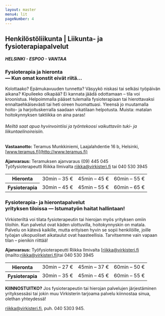 ```yaml
---
layout: master
menu4: lit
pageNumber: 4
---
```


## Henkilöstöliikunta | Liikunta- ja fysioterapiapalvelut

##### HELSINKI - ESPOO - VANTAA

### Fysioterapia ja hieronta<br>&mdash; Kun omat konstit eivät riitä&hellip;
Kolottaako? Epämukavuuden tunnetta? Väsyykö niskasi tai selkäsi työpäivän aikana? Kipuileeko olkapää? Ei kannata jäädä odottamaan – tila voi kroonistua. Helpoimmalla pääset tulemalla fysioterapiaan tai hierottavaksi ennaltaehkäisevästi tai heti oireen huomattuasi. Yleensä jo muutamalla hoito- ja harjoituskerralla saadaan vikatilaan helpotusta. Muista: matalan hoitokynnyksen taktiikka on aina paras!

###### Meiltä saat apua hyvinvointiisi ja työntekoosi vaikuttaviin tuki- ja liikuntaelinoireisiin.

**Vastaanotto:** Teramus Munkkiniemi, Laajalahdentie 16 b, Helsinki, [www.teramus.fi](http://www.teramus.fi)

**Ajanvaraus:** Teramuksen ajanvaraus (09) 445 045  
Työfysioterapeutti Riikka Ilmivalta [riikka@virkisteri.fi](mailto:riikka@virkisteri.fi) tai 040 530 3945

<table>
  <tr>
    <th>Hieronta</th><td>30min – 35 €</td><td>45min – 45 €</td><td>60min – 55 €</td>
  </tr>
  <tr>
    <th>Fysioterapia</th><td>30min – 45 €</td><td>45min – 55 €</td><td>60min – 65 €</td>
  </tr>
</table>

### Fysioterapia- ja hierontapalvelut<br>yrityksen tiloissa &mdash; Istumatyön haitat hallintaan!

Virkisteriltä voi tilata fysioterapeutin tai hierojan myös yrityksen omiin tiloihin. Kun palvelut ovat käden ulottuvilla, hoitokynnyskin on matala. Palvelu on kätevä kaikille, mutta erityisen hyvin se sopii henkilöille, joille työajan ulkopuoliset aikataulut ovat haasteellisia. Tarvitsemme vain vapaan tilan – pienikin riittää!


**Ajanvaraus:** Työfysioterapeutti Riikka Ilmivalta [riikka@virkisteri.fi  
(mailto:riikka@virkisteri.fi)tai 040 530 3945

<table>
  <tr>
    <th>Hieronta</th><td>30min – 27 €</td><td>45min – 37 €</td><td>60min – 50 €</td>
  </tr>
  <tr>
    <th>Fysioterapia</th><td>30min – 35 €</td><td>45min – 45 €</td><td>60min – 55 €</td>
  </tr>
</table>

<!-- div>
<span class="margin-indicator-container"><span class="margin-indicator">»</span><span class="calendar-links"><b>ajanvarauskalenteri</b> Etera | Helsingin Energia | Työterveyslaitos</span></span>
</div -->


**KIINNOSTUITKO?** Jos fysioterapeutin tai hierojan palvelujen järjestäminen yrityksessäsi tai jokin muu Virkisterin tarjoama palvelu kiinnostaa sinua, olethan yhteydessä!

[riikka@virkisteri.fi](mailto:riikka@virkisteri.fi), puh. 040 5303 945.
